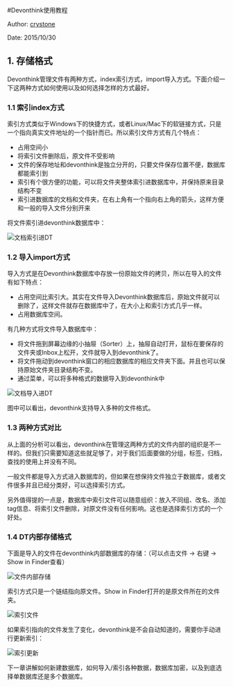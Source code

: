 #Devonthink使用教程

Author: [crystone](me@crystone.me)

Date: 2015/10/30

## 1. 存储格式

Devonthink管理文件有两种方式，index索引方式，import导入方式。下面介绍一下这两种方式如何使用以及如何选择怎样的方式最好。

### 1.1 索引index方式

索引方式类似于Windows下的快捷方式，或者Linux/Mac下的软链接方式，只是一个指向真实文件地址的一个指针而已。所以索引文件方式有几个特点：
* 占用空间小
* 将索引文件删除后，原文件不受影响
* 文件的保存地址和devonthink是独立分开的，只要文件保存位置不便，数据库都能索引到
* 索引有个很方便的功能，可以将文件夹整体索引进数据库中，并保持原来目录结构不变
* 索引进数据库的文档和文件夹，在右上角有一个指向右上角的箭头，这样方便和一般的导入文件分别开来

将文件索引进devonthink数据库中：

![文档索引进DT](/Users/Levi/workspace/github/Devonthink-Tutorial/images/文档索引进DT.png)



### 1.2 导入import方式

导入方式是在Devonthink数据库中存放一份原始文件的拷贝，所以在导入的文件有如下特点：
* 占用空间比索引大。其实在文件导入Devonthink数据库后，原始文件就可以删除了，这样文件就存在数据库中了，在大小上和索引方式几乎一样。
* 占用数据库空间。

有几种方式将文件导入数据库中：
* 将文件拖到屏幕边缘的小抽屉（Sorter）上，抽屉自动打开，鼠标在要保存的文件夹或Inbox上松开，文件就导入到devonthink了。
* 将文件拖动到devonthink窗口的相应数据库的相应文件夹下面。并且也可以保持原始文件夹目录结构不变。
* 通过菜单，可以将多种格式的数据导入到devonthink中

![文档导入进DT](/Users/Levi/workspace/github/Devonthink-Tutorial/images/文档导入进DT.png)

图中可以看出，devonthink支持导入多种的文件格式。


### 1.3 两种方式对比

从上面的分析可以看出，devonthink在管理这两种方式的文件内部的组织是不一样的。但我们只需要知道这些就足够了，对于我们后面要做的分组，标签，归档，查找的使用上并没有不同。

一般文件都是导入方式进入数据库的，但如果在想保持文件独立于数据库，或者文件很多并且已经分类好，可以选择索引方式。

另外值得提的一点是，数据库中索引文件可以随意组织：放入不同组、改名、添加tag信息、将索引文件删除，对原文件没有任何影响。这也是选择索引方式的一个好处。


### 1.4 DT内部存储格式

下面是导入的文件在devonthink内部数据库的存储：（可以点击文件 → 右键 → Show in Finder查看）

![文件内部存储](/Users/Levi/workspace/github/Devonthink-Tutorial/images/文件内部存储.png)

索引方式只是一个链结指向原文件。Show in Finder打开的是原文件所在的文件夹。

![索引文件](/Users/Levi/workspace/github/Devonthink-Tutorial/images/索引文件.png)

如果索引指向的文件发生了变化，devonthink是不会自动知道的，需要你手动进行更新索引：

![索引更新](/Users/Levi/workspace/github/Devonthink-Tutorial/images/索引更新.png)

下一章讲解如何新建数据库，如何导入/索引各种数据，数据库加密，以及到底选择单数据库还是多个数据库。

